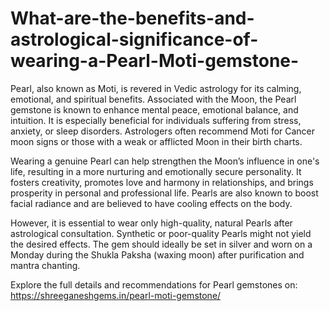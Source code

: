 # What-are-the-benefits-and-astrological-significance-of-wearing-a-Pearl-Moti-gemstone-

Pearl, also known as Moti, is revered in Vedic astrology for its calming, emotional, and spiritual benefits. Associated with the Moon, the Pearl gemstone is known to enhance mental peace, emotional balance, and intuition. It is especially beneficial for individuals suffering from stress, anxiety, or sleep disorders. Astrologers often recommend Moti for Cancer moon signs or those with a weak or afflicted Moon in their birth charts.

Wearing a genuine Pearl can help strengthen the Moon’s influence in one's life, resulting in a more nurturing and emotionally secure personality. It fosters creativity, promotes love and harmony in relationships, and brings prosperity in personal and professional life. Pearls are also known to boost facial radiance and are believed to have cooling effects on the body.

However, it is essential to wear only high-quality, natural Pearls after astrological consultation. Synthetic or poor-quality Pearls might not yield the desired effects. The gem should ideally be set in silver and worn on a Monday during the Shukla Paksha (waxing moon) after purification and mantra chanting.

Explore the full details and recommendations for Pearl gemstones on:
https://shreeganeshgems.in/pearl-moti-gemstone/

